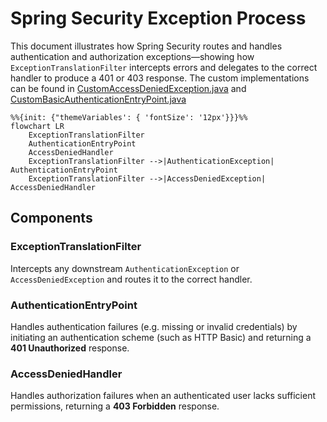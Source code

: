 # Spring Security Exception Process

This document illustrates how Spring Security routes and handles authentication and authorization
exceptions—showing how `ExceptionTranslationFilter` intercepts errors and delegates to the correct
handler to produce a 401 or 403 response. The custom implementations can be found
in [CustomAccessDeniedException.java](../src/main/java/org/bugmakers404/spring/security/template/exception/CustomAccessDeniedException.java)
and [CustomBasicAuthenticationEntryPoint.java](../src/main/java/org/bugmakers404/spring/security/template/exception/CustomBasicAuthenticationEntryPoint.java)

```mermaid
%%{init: {"themeVariables': { 'fontSize': '12px'}}}%%
flowchart LR
    ExceptionTranslationFilter
    AuthenticationEntryPoint
    AccessDeniedHandler
    ExceptionTranslationFilter -->|AuthenticationException| AuthenticationEntryPoint
    ExceptionTranslationFilter -->|AccessDeniedException| AccessDeniedHandler
```

## Components

### ExceptionTranslationFilter

Intercepts any downstream `AuthenticationException` or `AccessDeniedException` and routes it to the
correct handler.

### AuthenticationEntryPoint

Handles authentication failures (e.g. missing or invalid credentials) by initiating an
authentication scheme (such as HTTP Basic) and returning a **401 Unauthorized** response.

### AccessDeniedHandler

Handles authorization failures when an authenticated user lacks sufficient permissions, returning a
**403 Forbidden** response.